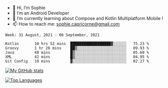 - 👋 Hi, I’m Sophie
- 👀 I’m an Android Developer
- 🌱 I’m currently learning about Compose and Kotlin Multiplatform Mobile !
- 📫 How to reach me: sophie.capricorne@gmail.com


<!--START_SECTION:waka-->
```text
Week: 31 August, 2021 - 06 September, 2021

Kotlin       10 hrs 52 mins  ██████████████████▓░░░░░░   75.23 % 
Groovy       1 hr 26 mins    ██▒░░░░░░░░░░░░░░░░░░░░░░   09.93 % 
Java         48 mins         █▒░░░░░░░░░░░░░░░░░░░░░░░   05.60 % 
XML          42 mins         █▒░░░░░░░░░░░░░░░░░░░░░░░   04.95 % 
Git Config   19 mins         ▓░░░░░░░░░░░░░░░░░░░░░░░░   02.27 % 
```
<!--END_SECTION:waka-->

[![My GitHub stats](https://github-readme-stats.vercel.app/api?username=sophicapri&show_icons=true&theme=buefy)](https://github.com/anuraghazra/github-readme-stats)

[![Top Languages](https://github-readme-stats.vercel.app/api/top-langs/?username=sophicapri&langs_count=3&layout=compact)](https://github.com/anuraghazra/github-readme-stats)

